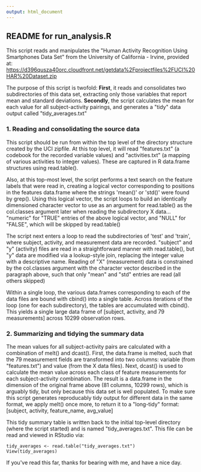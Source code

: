 ```yaml
---
output: html_document
---
```

## README for run_analysis.R

This script reads and manipulates the "Human Activity Recognition Using Smartphones Data Set" from the University of California - Irvine, provided at:  https://d396qusza40orc.cloudfront.net/getdata%2Fprojectfiles%2FUCI%20HAR%20Dataset.zip

The purpose of this script is twofold: **First**, it reads and consolidates two subdirectories of this data set, extracting only those variables that report mean and standard deviations.  **Secondly**, the script calculates the mean for each value for all subject-activity pairings, and generates a "tidy" data output called "tidy_averages.txt"

### 1. Reading and consolidating the source data
This script should be run from within the top level of the directory structure created by  the UCI zipfile.  At this top level, it will read "features.txt" (a codebook for the recorded variable values) and "activities.txt" (a mapping of various activities to integer values).  These are captured in R data.frame structures using read.table().  

Also, at this top-most level, the script performs a text search on the feature labels that were read in, creating a logical vector corresponding to positions in the features data.frame where the strings 'mean()' or 'std()' were found by grep().  Using this logical vector, the script loops to build an identically dimensioned character vector to use as an argument for read.table() as the col.classes argument later when reading the subdirectory X data... "numeric" for "TRUE" entries of the above logical vector, and "NULL" for "FALSE", which will be skipped by read.table()

The script next enters a loop to read the subdirectories of 'test' and 'train', where subject, activity, and measurement data are recorded.  "subject" and "y" (activity) files are read in a straightforward manner with read.table(), but "y" data are modified via a lookup-style join, replacing the integer value with a descriptive name.  Reading of "X" (measurement) data is constrained by the col.classes argument with the character vector described in the paragraph above, such that only "mean" and "std" entries are read (all others skipped)

Within a single loop, the various data.frames corresponding to each of the data files are bound with cbind() into a single table.  Across iterations of the loop (one for each subdirectory), the tables are accumulated with cbind().  This yields a single large data frame of [subject, activity, and 79 measurements] across 10299 observation rows.

### 2. Summarizing and tidying the summary data
The mean values for all subject-activity pairs are calculated with a combination of melt() and dcast().  First, the data.frame is melted, such that the 79 measurement fields are transformed into two columns: variable (from "features.txt") and value (from the X data files).  Next, dcast() is used to calculate the mean value across each class of feature measurements for each subject-activity combination.  The result is a data.frame in the dimension of the original frame above (81 columns, 10299 rows), which is arguably tidy, but only because this data set is well populated.  To make sure this script generates reproducably tidy output for different data in the same format, we apply melt() once more, to return it to a "long-tidy" format: [subject, activity, feature_name, avg_value]

This tidy summary table is written back to the initial top-level directory (where the script started) and is named "tidy_averages.txt".  This file can be read and viewed in RStudio via:
```{r}
tidy_averages <- read.table("tidy_averages.txt")
View(tidy_averages)
```



If you've read this far, thanks for bearing with me, and have a nice day.

